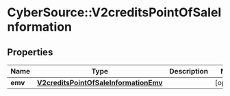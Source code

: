 # CyberSource::V2creditsPointOfSaleInformation

## Properties
Name | Type | Description | Notes
------------ | ------------- | ------------- | -------------
**emv** | [**V2creditsPointOfSaleInformationEmv**](V2creditsPointOfSaleInformationEmv.md) |  | [optional] 



